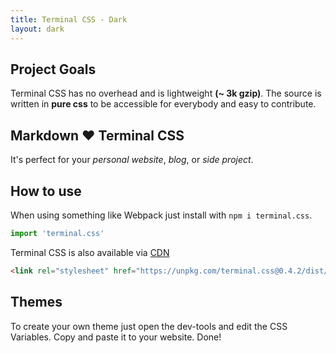 ```yaml
---
title: Terminal CSS - Dark
layout: dark
---
```


## Project Goals

Terminal CSS has no overhead and is lightweight **(~ 3k gzip)**. 
The source is written in **pure css** to be accessible for everybody and easy to contribute.

## Markdown ❤️ Terminal CSS 

It's perfect for your *personal website*, *blog*, or *side project*.

## How to use

When using something like Webpack just install with `npm i terminal.css`.

```js
import 'terminal.css'
```

Terminal CSS is also available via [CDN](https://unpkg.com/terminal.css@0.4.2/dist/terminal.min.css)

```html
<link rel="stylesheet" href="https://unpkg.com/terminal.css@0.4.2/dist/terminal.min.css" /><link rel="stylesheet" href="https://unpkg.com/terminal.css@0.4.2/dist/terminal.min.css" /><link rel="stylesheet" href="https://unpkg.com/terminal.css@0.4.2/dist/terminal.min.css" />
```

## Themes

To create your own theme just open the dev-tools and edit the CSS Variables. Copy and paste it to your website. Done!